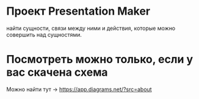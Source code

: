 # Проект Presentation Maker 
найти сущности, связи между ними и действия, 
которые можно совершить над сущностями. 
# Посмотреть можно только, если у вас скачена схема 
Можно найти тут -> https://app.diagrams.net/?src=about
